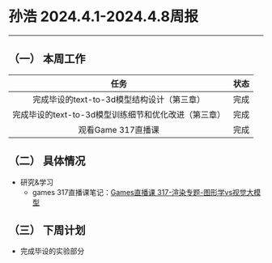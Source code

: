 # 孙浩 2024.4.1-2024.4.8周报
---

## （一） 本周工作

|                   任务                   |  状态  |
| :--------------------------------------: | :----: |
|  完成毕设的text-to-3d模型结构设计（第三章） | 完成 |
|          完成毕设的text-to-3d模型训练细节和优化改进（第三章）           |  完成  |
|             观看Game 317直播课             |  完成  |

## （二） 具体情况
* 研究&学习
  - games 317直播课笔记：[Games直播课 317-渲染专题-图形学vs视觉大模型](https://github.com/gaost-Sun/notes/blob/main/weekly-repo/Games%E7%9B%B4%E6%92%AD%E8%AF%BE%20317-%E6%B8%B2%E6%9F%93%E4%B8%93%E9%A2%98-%E5%9B%BE%E5%BD%A2%E5%AD%A6vs%E8%A7%86%E8%A7%89%E5%A4%A7%E6%A8%A1%E5%9E%8B.md)

## （三） 下周计划
* 完成毕设的实验部分

